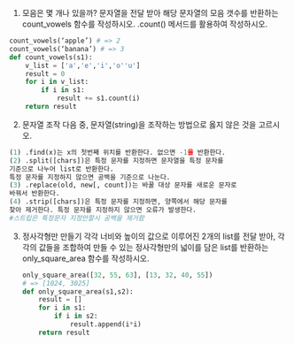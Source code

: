 1. 모음은 몇 개나 있을까? 문자열을 전달 받아 해당 문자열의 모음 갯수를 반환하는 count_vowels 함수를 작성하시오. .count() 메서드를 활용하여 작성하시오.

```python
count_vowels(‘apple’) # => 2
count_vowels(‘banana’) # => 3
def count_vowels(s1):
    v_list = ['a','e','i','o''u']
    result = 0
    for i in v_list:
        if i in s1:
            result += s1.count(i)
    return result
```

2. 문자열 조작 다음 중, 문자열(string)을 조작하는 방법으로 옳지 않은 것을 고르시오.

```python
(1) .find(x)는 x의 첫번째 위치를 반환한다. 없으면 -1을 반환한다.
(2) .split([chars])은 특정 문자를 지정하면 문자열을 특정 문자를
기준으로 나누어 list로 반환한다. 
특정 문자를 지정하지 않으면 공백을 기준으로 나눈다.
(3) .replace(old, new[, count])는 바꿀 대상 문자를 새로운 문자로
바꿔서 반환한다.
(4) .strip([chars])은 특정 문자를 지정하면, 양쪽에서 해당 문자를
찾아 제거한다. 특정 문자를 지정하지 않으면 오류가 발생한다.
#스트립은 특정문자 지정안할시 공백을 제거함
```

3. 정사각형만 만들기 각각 너비와 높이의 값으로 이루어진 2개의 list를 전달 받아, 각각의 값들을 조합하여 만들 수 있는 정사각형만의 넓이를 담은 list를 반환하는 only_square_area 함수를 작성하시오.

   ```python
   only_square_area([32, 55, 63], [13, 32, 40, 55])
   # => [1024, 3025]
   def only_square_area(s1,s2):
       result = []
       for i in s1:
           if i in s2:
               result.append(i*i)
       return result        
   ```

   